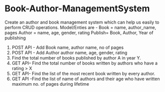 # Book-Author-ManagementSystem


Create an author and book management system which can help us easily to perform CRUD operations.
Model/Enties are -
Book = name, author_name, pages
Author = name, age, gender, rating
Publish= Book, Author, Year of publishing

1. POST API - Add Book name, author name, no of pages
2. POST API - Add Author author name, age, gender, rating
3. Find the total number of books published by author A in year Y.
4. GET API– Find the total number of books written by authors who have a rating > X
5. GET API- Find the list of the most recent book written by every author.
6. GET API -Find the list of name of authors and their age who have written maximum no. of pages during lifetime

